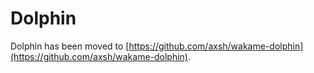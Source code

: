 # Dolphin

Dolphin has been moved to [https://github.com/axsh/wakame-dolphin](https://github.com/axsh/wakame-dolphin).

